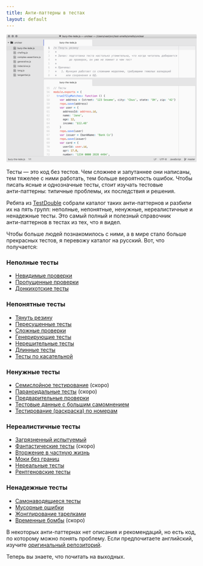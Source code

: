 ```yaml
---
title: Анти-паттерны в тестах
layout: default
---
```


<img src="/assets/bury-the-lede.png" alt="" />

Тесты — это код без тестов. Чем сложнее и запутаннее они написаны,
тем тяжелее с ними работать, тем больше вероятность ошибок.
Чтобы писать ясные и однозначные тесты, стоит изучать тестовые <nobr>анти-паттерны</nobr>:
типичные проблемы, их последствия и решения.

Ребята из [TestDouble](http://testdouble.com/) собрали каталог таких
анти-паттернов и разбили их на пять групп: неполные, непонятные, ненужные,
нереалистичные и ненадежные тесты. Это самый полный и полезный
справочник <nobr>анти-паттернов</nobr> в тестах из тех, что я видел.

Чтобы больше людей познакомилось с ними, а в мире стало больше прекрасных тестов,
я перевожу каталог на русский. Вот, что получается:

### Неполные тесты

* [Невидимые проверки](https://github.com/vast/test-smells/blob/old/smells/insufficient/invisible-assertions.js)
* [Пропущенные проверки](https://github.com/vast/test-smells/blob/old/smells/insufficient/missing-assertions.js)
* [Донкихотские тесты](https://github.com/vast/test-smells/blob/old/smells/insufficient/quixotic.js)

### Непонятные тесты

* [Тянуть резину](https://github.com/vast/test-smells/blob/old/smells/unclear/bury-the-lede.js)
* [Пересушенные тесты](https://github.com/vast/test-smells/blob/old/smells/unclear/chafing.js)
* [Сложные проверки](https://github.com/vast/test-smells/blob/old/smells/unclear/complex-assertions.js)
* [Генерирующие тесты](https://github.com/vast/test-smells/blob/old/smells/unclear/generative.js)
* [Нерешительные тесты](https://github.com/vast/test-smells/blob/old/smells/unclear/indecisive.js)
* [Длинные тесты](https://github.com/vast/test-smells/blob/old/smells/unclear/long.js)
* [Тесты по касательной](https://github.com/vast/test-smells/blob/old/smells/unclear/tangential.js)

### Ненужные тесты

* [Семислойное тестирование](https://github.com/vast/test-smells/blob/old/smells/unnecessary/7-layer-testing.js) (скоро)
* [Параноидальные тесты](https://github.com/vast/test-smells/blob/old/smells/unnecessary/paranoid.js) (скоро)
* [Предварительные проверки](https://github.com/vast/test-smells/blob/old/smells/unnecessary/premature-assertions.js)
* [Тестовые данные с большим самомнением](https://github.com/vast/test-smells/blob/old/smells/unnecessary/self-important-test-data.js)
* [Тестирование (раскраска) по номерам](https://github.com/vast/test-smells/blob/old/smells/unnecessary/test-by-number.js)

### Нереалистичные тесты

* [Загрязненный испытуемый](https://github.com/vast/test-smells/blob/old/smells/unrealistic/contaminated-test-subject.js)
* [Фантастические тесты](https://github.com/vast/test-smells/blob/old/smells/unrealistic/fantasy.js) (скоро)
* [Вторжение в частную жизнь](https://github.com/vast/test-smells/blob/old/smells/unrealistic/invasion-of-privacy.js)
* [Моки без границ](https://github.com/vast/test-smells/blob/old/smells/unrealistic/mockers-without-borders.js)
* [Нереальные тесты](https://github.com/vast/test-smells/blob/old/smells/unrealistic/surreal.js)
* [Рентгеновские тесты](https://github.com/vast/test-smells/blob/old/smells/unrealistic/x-ray-specs.js)

### Ненадежные тесты

* [Самонаводящиеся тесты](https://github.com/vast/test-smells/blob/old/smells/unreliable/fire-and-forget.js)
* [Мусорные ошибки](https://github.com/vast/test-smells/blob/old/smells/unreliable/litter-bugs.js)
* [Жонглирование тарелками](https://github.com/vast/test-smells/blob/old/smells/unreliable/plate-spinning.js)
* [Временные бомбы](https://github.com/vast/test-smells/blob/old/smells/unreliable/time-bombs.js) (скоро)

В некоторых <nobr>анти-паттернах</nobr> нет описания и рекомендаций, но есть код,
по которому можно понять проблему. Если предпочитаете английский,
изучите [оригинальный репозиторий](https://github.com/testdouble/test-smells).

Теперь вы знаете, что почитать на выходных.

